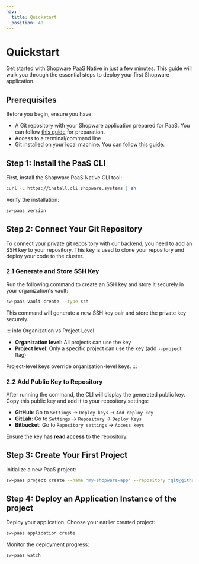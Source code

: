 ```yaml
---
nav:
  title: Quickstart
  position: 40
---
```


# Quickstart

Get started with Shopware PaaS Native in just a few minutes. This guide will walk you through the essential steps to deploy your first Shopware application.

## Prerequisites

Before you begin, ensure you have:

- A Git repository with your Shopware application prepared for PaaS. You can follow [this guide](./index.md) for preparation.
- Access to a terminal/command line
- Git installed on your local machine. You can follow [this guide](https://github.com/git-guides/install-git).

## Step 1: Install the PaaS CLI

First, install the Shopware PaaS Native CLI tool:

```sh
curl -L https://install.cli.shopware.systems | sh
```

Verify the installation:

```sh
sw-paas version
```

## Step 2: Connect Your Git Repository

To connect your private git repository with our backend, you need to add an SSH key to your repository. This key is used to clone your repository and deploy your code to the cluster.

### 2.1 Generate and Store SSH Key

Run the following command to create an SSH key and store it securely in your organization's vault:

```sh
sw-paas vault create --type ssh
```

This command will generate a new SSH key pair and store the private key securely.

::: info
Organization vs Project Level

- **Organization level**: All projects can use the key
- **Project level**: Only a specific project can use the key (add `--project` flag)

Project-level keys override organization-level keys.
:::

### 2.2 Add Public Key to Repository

After running the command, the CLI will display the generated public key. Copy this public key and add it to your repository settings:

- **GitHub**: Go to `Settings` → `Deploy keys` → `Add deploy key`
- **GitLab**: Go to `Settings` → `Repository` → `Deploy Keys`
- **Bitbucket**: Go to `Repository settings` → `Access keys`

Ensure the key has **read access** to the repository.

## Step 3: Create Your First Project

Initialize a new PaaS project:

```sh
sw-paas project create --name "my-shopware-app" --repository "git@github.com:username/repo.git"
```

## Step 4: Deploy an Application Instance of the project

Deploy your application. Choose your earlier created project:

```sh
sw-paas application create
```

Monitor the deployment progress:

```sh
sw-paas watch
```
